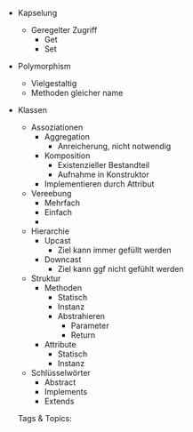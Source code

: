 - Kapselung
  - Geregelter Zugriff 
    - Get
    - Set
- Polymorphism 
  - Vielgestaltig 
  - Methoden gleicher name
- Klassen
  - Assoziationen
    - Aggregation
      - Anreicherung, nicht notwendig
    - Komposition
      - Existenzieller Bestandteil
      - Aufnahme in Konstruktor
    - Implementieren durch Attribut
  - Vereebung
    - Mehrfach 
    - Einfach 
    - 
  - Hierarchie 
    - Upcast
      - Ziel kann immer gefüllt werden
    - Downcast
      - Ziel kann ggf nicht gefühlt werden
  - Struktur 
    - Methoden
      - Statisch
      - Instanz
      - Abstrahieren 
        - Parameter
        - Return
    - Attribute 
      - Statisch
      - Instanz
  - Schlüsselwörter 
    - Abstract
    - Implements
    - Extends

   Tags & Topics:
   